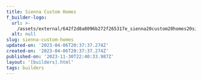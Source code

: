```yaml
---
title: Sienna Custom Homes
f_builder-logo:
  url: >-
    /assets/external/642f2d8a8096b272f265317e_sienna20custom20homes20single-01201.jpg
  alt: null
slug: sienna-custom-homes
updated-on: '2023-04-06T20:37:37.274Z'
created-on: '2023-04-06T20:37:37.274Z'
published-on: '2023-11-30T22:40:33.987Z'
layout: '[builders].html'
tags: builders
---
```



